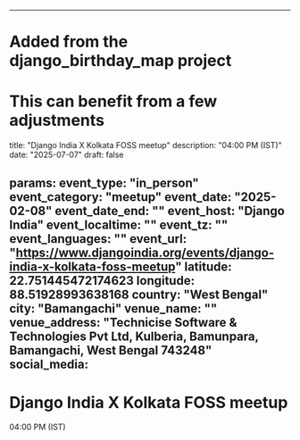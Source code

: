 
---
# Added from the django_birthday_map project
# This can benefit from a few adjustments
title: "Django India X Kolkata FOSS meetup"
description: "04:00 PM (IST)"
date: "2025-07-07"
draft: false

params:
  event_type: "in_person"
  event_category: "meetup"
  event_date: "2025-02-08"
  event_date_end: ""
  event_host: "Django India"
  event_localtime: ""
  event_tz: ""
  event_languages: ""
  event_url: "https://www.djangoindia.org/events/django-india-x-kolkata-foss-meetup"
  latitude: 22.751445472174623
  longitude: 88.51928993638168
  country: "West Bengal"
  city: "Bamangachi"
  venue_name: ""
  venue_address: "Technicise Software & Technologies Pvt Ltd, Kulberia, Bamunpara, Bamangachi, West Bengal 743248"
  social_media:
---

# Django India X Kolkata FOSS meetup

04:00 PM (IST)
